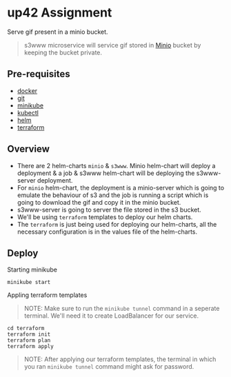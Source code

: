 up42 Assignment
===============

Serve gif present in a minio bucket.

> s3www microservice will service gif stored in [Minio](https://min.io/docs/minio/container/index.html) bucket by keeping the bucket private.

## Pre-requisites
- [docker](https://docs.docker.com/engine/install/)
- [git](https://git-scm.com/book/en/v2/Getting-Started-Installing-Git)
- [minikube](https://minikube.sigs.k8s.io/docs/start/)
- [kubectl](https://kubernetes.io/docs/tasks/tools/install-kubectl-linux/)
- [helm](https://helm.sh/docs/intro/install/)
- [terraform](https://developer.hashicorp.com/terraform/tutorials/aws-get-started/install-cli)

## Overview

- There are 2 helm-charts `minio` & `s3www`. Minio helm-chart will deploy a deployment & a job & s3www helm-chart will be deploying the s3www-server deployment.
- For `minio` helm-chart, the deployment is a minio-server which is going to emulate the behaviour of s3 and the job is running a script which is going to download the gif and copy it in the minio bucket.
- s3www-server is going to server the file stored in the s3 bucket.
- We'll be using `terraform` templates to deploy our helm charts. 
- The `terraform` is just being used for deploying our helm-charts, all the necessary configuration is in the values file of the helm-charts.

## Deploy
Starting minikube
```
minikube start
```

Appling terraform templates
> NOTE: Make sure to run the `minikube tunnel` command in a seperate terminal. We'll need it to create LoadBalancer for our service.
```
cd terraform
terraform init
terraform plan
terraform apply
```
> NOTE: After applying our terraform templates, the terminal in which you ran `minikube tunnel` command might ask for password.
